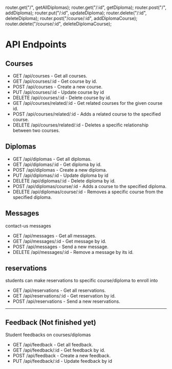 router.get("/", getAllDiplomas);
router.get("/:id", getDiploma);
router.post("/", addDiploma);
router.put("/:id", updateDiploma);
router.delete("/:id", deleteDiploma);
router.post("/course/:id", addDiplomaCourse);
router.delete("/course/:id", deleteDiplomaCourse);

# API Endpoints

## Courses

- GET /api/courses - Get all courses.
- GET /api/courses/:id - Get course by id.
- POST /api/courses - Create a new course.
- PUT /api/courses/:id - Update course by id
- DELETE /api/courses/:id - Delete course by id.
- GET /api/courses/related/:id - Get related courses for the given course id.
- POST /api/courses/related/:id - Adds a related course to the specified course.
- DELETE /api/courses/related/:id - Deletes a specific relationship between two courses.

## Diplomas

- GET /api/diplomas - Get all diplomas.
- GET /api/diplomas/:id - Get diploma by id.
- POST /api/diplomas - Create a new diploma.
- PUT /api/diplomas/:id - Update diploma by id
- DELETE /api/diplomas/:id - Delete diploma by id.
- POST /api/diplomas/course/:id - Adds a course to the specified diploma.
- DELETE /api/diplomas/course/:id - Removes a specific course from the specified diploma.

## Messages

contact-us messages

- GET /api/messages - Get all messages.
- GET /api/messages/:id - Get message by id.
- POST /api/messages - Send a new message.
- DELETE /api/messages/:id - Remove a message by its id.

## reservations

students can make reservations to specific course/diploma to enroll into

- GET /api/reservations - Get all reservations.
- GET /api/reservations/:id - Get reservation by id.
- POST /api/reservations - Send a new reservations.

---

## Feedback (Not finished yet)

Student feedbacks on courses/diplomas

- GET /api/feedback - Get all feedback.
- GET /api/feedback/:id - Get feedback by id.
- POST /api/feedback - Create a new feedback.
- PUT /api/feedback/:id - Update feedback by id
